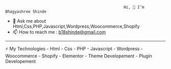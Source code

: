                                                         Hi, 👋 I’m Bhagyashree Shinde 

- 💬 Ask me about Html,Css,PHP,Javascript,Wordpress,Woocommerce,Shopify
- 📫 How to reach me : b18shinde@gmail.com
<hr>
⚡ My Technologies
- Html
- Css
- PHP
- Javascript
- Wordpress
- Woocommerce
- Shopify
- Elementor
- Theme Developement
- Plugin Developement
